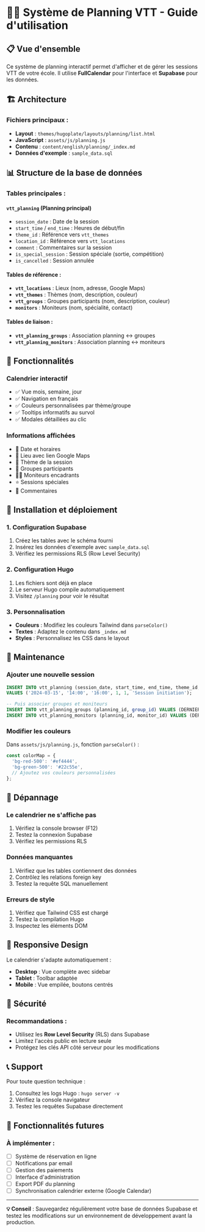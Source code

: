 # 🚵‍♂️ Système de Planning VTT - Guide d'utilisation

## 📋 Vue d'ensemble

Ce système de planning interactif permet d'afficher et de gérer les sessions VTT de votre école. Il utilise **FullCalendar** pour l'interface et **Supabase** pour les données.

## 🏗️ Architecture

### Fichiers principaux :
- **Layout** : `themes/hugoplate/layouts/planning/list.html`
- **JavaScript** : `assets/js/planning.js`
- **Contenu** : `content/english/planning/_index.md`
- **Données d'exemple** : `sample_data.sql`

## 📊 Structure de la base de données

### Tables principales :

#### `vtt_planning` (Planning principal)
- `session_date` : Date de la session
- `start_time` / `end_time` : Heures de début/fin
- `theme_id` : Référence vers `vtt_themes`
- `location_id` : Référence vers `vtt_locations`
- `comment` : Commentaires sur la session
- `is_special_session` : Session spéciale (sortie, compétition)
- `is_cancelled` : Session annulée

#### Tables de référence :
- **`vtt_locations`** : Lieux (nom, adresse, Google Maps)
- **`vtt_themes`** : Thèmes (nom, description, couleur)
- **`vtt_groups`** : Groupes participants (nom, description, couleur)
- **`monitors`** : Moniteurs (nom, spécialité, contact)

#### Tables de liaison :
- **`vtt_planning_groups`** : Association planning ↔ groupes
- **`vtt_planning_monitors`** : Association planning ↔ moniteurs

## 🎨 Fonctionnalités

### Calendrier interactif
- ✅ Vue mois, semaine, jour
- ✅ Navigation en français
- ✅ Couleurs personnalisées par thème/groupe
- ✅ Tooltips informatifs au survol
- ✅ Modales détaillées au clic

### Informations affichées
- 📅 Date et horaires
- 📍 Lieu avec lien Google Maps
- 🎯 Thème de la session
- 👥 Groupes participants
- 👨‍🏫 Moniteurs encadrants
- ⭐ Sessions spéciales
- 📝 Commentaires

## 🚀 Installation et déploiement

### 1. Configuration Supabase
1. Créez les tables avec le schéma fourni
2. Insérez les données d'exemple avec `sample_data.sql`
3. Vérifiez les permissions RLS (Row Level Security)

### 2. Configuration Hugo
1. Les fichiers sont déjà en place
2. Le serveur Hugo compile automatiquement
3. Visitez `/planning` pour voir le résultat

### 3. Personnalisation
- **Couleurs** : Modifiez les couleurs Tailwind dans `parseColor()`
- **Textes** : Adaptez le contenu dans `_index.md`
- **Styles** : Personnalisez les CSS dans le layout

## 🔧 Maintenance

### Ajouter une nouvelle session
```sql
INSERT INTO vtt_planning (session_date, start_time, end_time, theme_id, location_id, comment) 
VALUES ('2024-03-15', '14:00', '16:00', 1, 1, 'Session initiation');

-- Puis associer groupes et moniteurs
INSERT INTO vtt_planning_groups (planning_id, group_id) VALUES (DERNIERE_ID, 1);
INSERT INTO vtt_planning_monitors (planning_id, monitor_id) VALUES (DERNIERE_ID, 1);
```

### Modifier les couleurs
Dans `assets/js/planning.js`, fonction `parseColor()` :
```javascript
const colorMap = {
  'bg-red-500': '#ef4444',
  'bg-green-500': '#22c55e',
  // Ajoutez vos couleurs personnalisées
};
```

## 🐛 Dépannage

### Le calendrier ne s'affiche pas
1. Vérifiez la console browser (F12)
2. Testez la connexion Supabase
3. Vérifiez les permissions RLS

### Données manquantes
1. Vérifiez que les tables contiennent des données
2. Contrôlez les relations foreign key
3. Testez la requête SQL manuellement

### Erreurs de style
1. Vérifiez que Tailwind CSS est chargé
2. Testez la compilation Hugo
3. Inspectez les éléments DOM

## 📱 Responsive Design

Le calendrier s'adapte automatiquement :
- **Desktop** : Vue complète avec sidebar
- **Tablet** : Toolbar adaptée
- **Mobile** : Vue empilée, boutons centrés

## 🔐 Sécurité

### Recommandations :
- Utilisez les **Row Level Security** (RLS) dans Supabase
- Limitez l'accès public en lecture seule
- Protégez les clés API côté serveur pour les modifications

## 📞 Support

Pour toute question technique :
1. Consultez les logs Hugo : `hugo server -v`
2. Vérifiez la console navigateur
3. Testez les requêtes Supabase directement

## 🎯 Fonctionnalités futures

### À implémenter :
- [ ] Système de réservation en ligne
- [ ] Notifications par email
- [ ] Gestion des paiements
- [ ] Interface d'administration
- [ ] Export PDF du planning
- [ ] Synchronisation calendrier externe (Google Calendar)

---

**💡 Conseil** : Sauvegardez régulièrement votre base de données Supabase et testez les modifications sur un environnement de développement avant la production.
